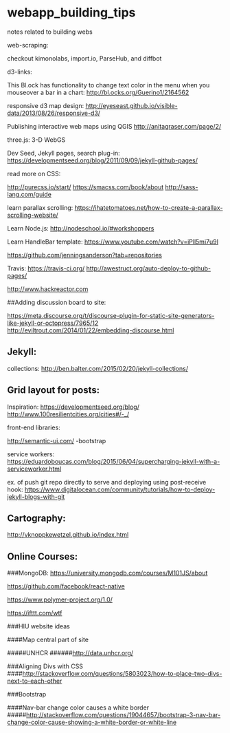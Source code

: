 webapp_building_tips
====================

notes related to building webs

web-scraping:

checkout kimonolabs, import.io, ParseHub, and diffbot

d3-links:

This Bl.ock has functionality to change text color in the menu when you mouseover a bar in a chart:
http://bl.ocks.org/Guerino1/2164562

responsive d3 map design:
http://eyeseast.github.io/visible-data/2013/08/26/responsive-d3/

Publishing interactive web maps using QGIS
http://anitagraser.com/page/2/

three.js: 3-D WebGS

Dev Seed, Jekyll pages, search plug-in:
https://developmentseed.org/blog/2011/09/09/jekyll-github-pages/

read more on CSS:

http://purecss.io/start/
https://smacss.com/book/about
http://sass-lang.com/guide

learn parallax scrolling:
https://ihatetomatoes.net/how-to-create-a-parallax-scrolling-website/

Learn Node.js:
http://nodeschool.io/#workshoppers

Learn HandleBar template:
https://www.youtube.com/watch?v=iPll5mi7u9I

https://github.com/jenningsanderson?tab=repositories

Travis:
https://travis-ci.org/
http://awestruct.org/auto-deploy-to-github-pages/

http://www.hackreactor.com

##Adding discussion board to site:

https://meta.discourse.org/t/discourse-plugin-for-static-site-generators-like-jekyll-or-octopress/7965/12
http://eviltrout.com/2014/01/22/embedding-discourse.html

## Jekyll:
collections:
http://ben.balter.com/2015/02/20/jekyll-collections/

## Grid layout for posts:

Inspiration:
https://developmentseed.org/blog/
http://www.100resilientcities.org/cities#/-_/

front-end libraries:

http://semantic-ui.com/
-bootstrap

service workers:
https://eduardoboucas.com/blog/2015/06/04/supercharging-jekyll-with-a-serviceworker.html

ex. of push git repo directly to serve and deploying using post-receive hook:
https://www.digitalocean.com/community/tutorials/how-to-deploy-jekyll-blogs-with-git

## Cartography:

http://vknoppkewetzel.github.io/index.html

## Online Courses:

###MongoDB:
https://university.mongodb.com/courses/M101JS/about


https://github.com/facebook/react-native

https://www.polymer-project.org/1.0/


https://ifttt.com/wtf


###HIU website ideas

####Map central part of site

#####UNHCR
######http://data.unhcr.org/

###Aligning Divs with CSS
####http://stackoverflow.com/questions/5803023/how-to-place-two-divs-next-to-each-other

###Bootstrap

####Nav-bar change color causes a white border
#####http://stackoverflow.com/questions/19044657/bootstrap-3-nav-bar-change-color-cause-showing-a-white-border-or-white-line


